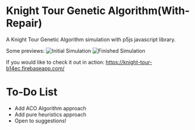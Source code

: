 # Knight Tour Genetic Algorithm(With-Repair)
A Knight Tour Genetic Algorithm simulation with p5js javascript library.

Some previews:
![Initial Simulation](https://user-images.githubusercontent.com/21309983/50621422-68a8f800-0f38-11e9-9f5a-2c3468285304.PNG "Initial Simulation")
![Finished Simulation](https://user-images.githubusercontent.com/21309983/50621421-68a8f800-0f38-11e9-9265-5f9bfbc50c6c.PNG "Finished Simulation")

If you would like to check it out in action:
https://knight-tour-b14ec.firebaseapp.com/

# To-Do List
- Add ACO Algorithm approach
- Add pure heuristics approach
- Open to suggestions!
